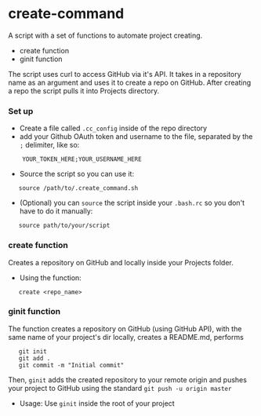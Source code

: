 # create-command
A script with a set of functions to automate project creating.
- create function
- ginit function

The script uses curl to access GitHub via it's API. It takes in a repository name as an argument and uses it to create a repo on GitHub.
After creating a repo the script pulls it into Projects directory.

### Set up

- Create a file called ```.cc_config``` inside of the repo directory
- add your Github OAuth token and username to the file, separated by the ```;``` delimiter, like so:

```
    YOUR_TOKEN_HERE;YOUR_USERNAME_HERE
```

- Source the script so you can use it:
 ```
    source /path/to/.create_command.sh
 ```
  
 - (Optional) you can ```source``` the  script inside your ```.bash.rc``` so you don't have to do it manually:
 
 ```
    source path/to/your/script
 ```

### create function
Creates a repository on GitHub and locally inside your Projects folder.


 - Using the function:
 
 ```
    create <repo_name>
 ```
 
 ### ginit function
 The function creates a repository on GitHub (using GitHub API), with the same name of your project's dir locally, creates a README.md, performs
 ```
    git init
    git add .
    git commit -m "Initial commit"
 ```
 Then, ```ginit``` adds the created repository to your remote origin and pushes your project to GitHub using the standard
 ``` git push -u origin master ```
 
 - Usage:
 Use ``` ginit ``` inside the root of your project
